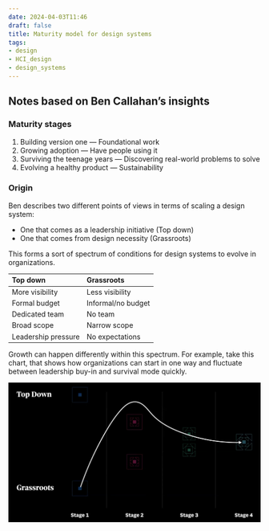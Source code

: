 ```yaml
---
date: 2024-04-03T11:46
draft: false
title: Maturity model for design systems
tags:
- design
- HCI_design
- design_systems
---
```


## Notes based on Ben Callahan’s insights

### Maturity stages

1. Building version one — Foundational work
2. Growing adoption — Have people using it
3. Surviving the teenage years — Discovering real-world problems to solve
4. Evolving a healthy product — Sustainability

### Origin

Ben describes two different points of views in terms of scaling a design system:

- One that comes as a leadership initiative (Top down)
- One that comes from design necessity (Grassroots)

This forms a sort of spectrum of conditions for design systems to evolve in organizations.

| Top down              | Grassroots            |
| :---                  | :---                  |
| More visibility       | Less visibility       |
| Formal budget         | Informal/no budget    |
| Dedicated team        | No team               |
| Broad scope           | Narrow scope          |
| Leadership pressure   | No expectations       |

Growth can happen differently within this spectrum. For example, take this chart, that shows how organizations can start in one way and fluctuate between leadership buy-in and survival mode quickly.

![](../attachment/vsc-paste/maturity-model-for-design-systems-240403121117.png)